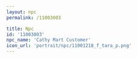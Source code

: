 ```yaml
---
layout: npc
permalink: /11003003

title: Npc
id: '11003003'
npc_name: 'Cathy Mart Customer'
icon_url: 'portrait/npc/11001218_f_tara_p.png'
---
```


